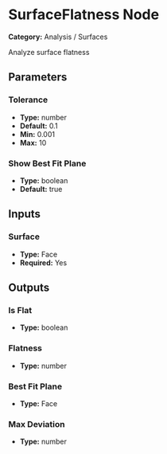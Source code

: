 
# SurfaceFlatness Node

**Category:** Analysis / Surfaces

Analyze surface flatness

## Parameters


### Tolerance
- **Type:** number
- **Default:** 0.1
- **Min:** 0.001
- **Max:** 10



### Show Best Fit Plane
- **Type:** boolean
- **Default:** true





## Inputs


### Surface
- **Type:** Face
- **Required:** Yes



## Outputs


### Is Flat
- **Type:** boolean



### Flatness
- **Type:** number



### Best Fit Plane
- **Type:** Face



### Max Deviation
- **Type:** number




